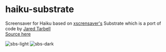 haiku-substrate
===============

Screensaver for Haiku based on [xscrensaver's](http://www.jwz.org/xscreensaver/) Substrate which is a port of code by [Jared Tarbell](http://www.complexification.net/gallery/machines/substrate/)  
[Source here](https://github.com/atalax/haiku-substrate)

![sbs-light](https://cloud.githubusercontent.com/assets/3966931/5391233/5eef2300-8118-11e4-909b-222aab8ae39c.png)
![sbs-dark](https://cloud.githubusercontent.com/assets/3966931/5391232/5ee2dd2a-8118-11e4-8914-ee2157ef1387.png)
